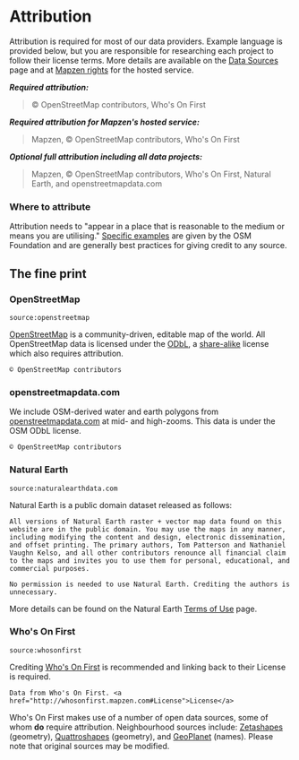 # Attribution

Attribution is required for most of our data providers. Example language is provided below, but you are responsible for researching each project to follow their license terms. More details are available on the [Data Sources](data-sources.md) page and at [Mapzen rights](https://mapzen.com/rights) for the hosted service.

***Required attribution:***

> © OpenStreetMap contributors, Who's On First

***Required attribution for Mapzen's hosted service:***

> Mapzen, © OpenStreetMap contributors, Who's On First

***Optional full attribution including all data projects:***

> Mapzen, © OpenStreetMap contributors, Who's On First, Natural Earth, and openstreetmapdata.com

### Where to attribute

Attribution needs to "appear in a place that is reasonable to the medium or means you are utilising." [Specific examples](http://wiki.osmfoundation.org/wiki/License#Where_to_put_it.3F) are given by the OSM Foundation and are generally best practices for giving credit to any source.

## The fine print

### OpenStreetMap

`source:openstreetmap`

[OpenStreetMap](https://www.openstreetmap.org/) is a community-driven, editable map of the world.  All OpenStreetMap data is licensed under the [ODbL](http://opendatacommons.org/licenses/odbl/), a [share-alike](https://en.wikipedia.org/wiki/Share-alike) license which also requires attribution.

```
© OpenStreetMap contributors
```


### openstreetmapdata.com

We include OSM-derived water and earth polygons from [openstreetmapdata.com](http://openstreetmapdata.com) at mid- and high-zooms. This data is under the OSM ODbL license.

```
© OpenStreetMap contributors
```


### Natural Earth

`source:naturalearthdata.com`

Natural Earth is a public domain dataset released as follows:

```
All versions of Natural Earth raster + vector map data found on this
website are in the public domain. You may use the maps in any manner,
including modifying the content and design, electronic dissemination,
and offset printing. The primary authors, Tom Patterson and Nathaniel
Vaughn Kelso, and all other contributors renounce all financial claim
to the maps and invites you to use them for personal, educational, and
commercial purposes.

No permission is needed to use Natural Earth. Crediting the authors is
unnecessary.
```

More details can be found on the Natural Earth [Terms of Use](http://www.naturalearthdata.com/about/terms-of-use/) page.


### Who's On First

`source:whosonfirst`

Crediting [Who's On First](http://whosonfirst.mapzen.com) is recommended and linking back to their License is required.

```
Data from Who's On First. <a href="http://whosonfirst.mapzen.com#License">License</a>
```

Who's On First makes use of a number of open data sources, some of whom **do** require attribution. Neighbourhood sources include: [Zetashapes](https://github.com/whosonfirst/whosonfirst-data/blob/master/LICENSE.md#zetashapes) (geometry), [Quattroshapes](https://github.com/whosonfirst/whosonfirst-data/blob/master/LICENSE.md#quattroshapes) (geometry), and [GeoPlanet](https://github.com/whosonfirst/whosonfirst-data/blob/master/LICENSE.md#geoplanet) (names). Please note that original sources may be modified.

